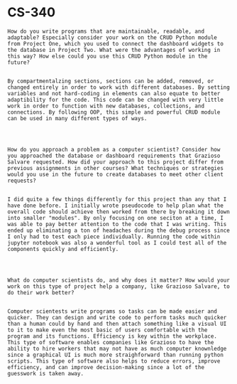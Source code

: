 # CS-340


    How do you write programs that are maintainable, readable, and adaptable? Especially consider your work on the CRUD Python module from Project One, which you used to connect the dashboard widgets to the database in Project Two. What were the advantages of working in this way? How else could you use this CRUD Python module in the future?

    
    By compartmentalzing sections, sections can be added, removed, or changed entirely in order to work with different databases. By setting variables and not hard-coding in elements can also equate to better adaptibility for the code. This code can be changed with very little work in order to function with new databases, collections, and connections. By following OOP, this simple and powerful CRUD module can be used in many different types of ways. 
    
   
    
    
    How do you approach a problem as a computer scientist? Consider how you approached the database or dashboard requirements that Grazioso Salvare requested. How did your approach to this project differ from previous assignments in other courses? What techniques or strategies would you use in the future to create databases to meet other client requests?

   
    I did quite a few things differently for this project than any that I have done before. I initially wrote pseudocode to help plan what the overall code should achieve then worked from there by breaking it down into smaller "modules". By only focusing on one seciton at a time, I was able to pay better attention to the code that I was writing. This ended up eliminating a ton of headaches during the debug process since I only had to test each piece individually. Running the code within jupyter notebook was also a wonderful tool as I could test all of the components quickly and efficiently. 
   
    
   
    
    What do computer scientists do, and why does it matter? How would your work on this type of project help a company, like Grazioso Salvare, to do their work better?

    
    Computer scientests write programs so tasks can be made easier and quicker. They can design and write code to perform tasks much quicker than a human could by hand and then attach something like a visual UI to it to make even the most basic of users comfortable with the program and its functions. Efficiency is key within the workplace. This type of software enables companies like Grazioso to have the ability to hire workers that may not have as much computer knownledge since a graphical UI is much more straighforward than running python scripts. This type of software also helps to reduce errors, improve efficiency, and can improve decision-making since a lot of the guesswork is taken away. 
    
